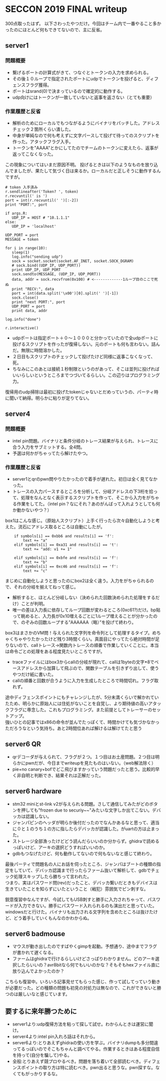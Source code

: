 # SECCON 2019 FINAL writeup

300点取ったはず。 
以下さわったやつだけ。今回はチーム内で一番やること多かったのにほとんど何もできてないので、主に反省。

## server1
### 問題概要
- 繋げるポートの計算式がきて、つなぐとトークンの入力を求められる。  
- その後１０ループで指定されたポートにudpでトークンを投げると、ディフェンスフラグ獲得。
- ポートはsrand(0)で決まっているので確定的に動作する。
- udp向けにはトークンが一致していないと返事を返さない（とても重要）

### 作業履歴と反省
- 解析のためにローカルでもつながるようにバイナリをパッチした。アドレスチェック２箇所くらい潰した。
- 中身が単純なので何も考えずに文字パースして投げて待ってのスクリプトを作った。アタックフラグ入手。
- トークンを"AAAA"とかにしてたのでチームのトークンに変えたら、返事が返ってこなくなった。

この現象についてはいまだ原因不明。
投げるときは以下のようなものを放り込んでましたが、果たして気づく日は来るか。ローカルだと正しそうに動作するんですが。
 ```
# token 入手済み
r.sendlineafter('Token? ', token)
r.recvuntil(' is ')
port = int(r.recvuntil(' ')[:-2])
print "PORT:", port

if args.R:
    UDP_IP = HOST # "10.1.1.1"
else:
    UDP_IP = 'localhost'

UDP_PORT = port
MESSAGE = token

for i in range(10):
    sleep(1)
    log.info("sending udp")
    sock = socket.socket(socket.AF_INET, socket.SOCK_DGRAM)
    # sock.bind((UDP_IP, UDP_PORT))
    print UDP_IP, UDP_PORT
    sock.sendto(MESSAGE, (UDP_IP, UDP_PORT))
    data, addr = sock.recvfrom(0x100) # <-------------1ループ目のここで死ぬ
    print "RECV:", data
    port = int(data.split('\x00')[0].split(' ')[-1])
    sock.close()
    print "next PORT:", port
    UDP_PORT = port
    print data, addr

log.info("done")

r.interactive()
 ```

- udpポートは指定ポート＋０〜１０００と分かっていたので全udpポートに投げるスクリプトを作ったが復帰しない。元のポートも何も言わない。詰んだ。無限に時間溶かした。
- ２日目もスクリプトのチェックして投げたけど同様に返事こなくなって、死。  
- ちなみにこのあとは接続１秒制限というのがあって、そこは並列に投げればいいらしいというところまでつづいてるらしい。この辺りはプログラミング力。

復帰用のudp掃除は最初に投げたtokenじゃないとだめっていうの、パーティ時に聞いて納得。明らかに粘りが足りてない。

## server4
### 問題概要
- intel pin問題。バイナリと条件分岐のトレース結果が与えられ、トレースに合う入力をサブミットする。全4問。
- 予選は何かがちゃってたら解けたやつ。

### 作業履歴と反省
- server1とqrのpwn問やりたかったので着手が遅れた。初日は全く見てなかった。
- トレースの入力パースするところを分析して、分岐アドレスの下3桁を拾って、処理をなんとなく表示するスクリプトを作って、そこから入力をがちゃる作業をしてた。（intel pin？なにそれ？あのがんばって入れようとしても何か動かないやつ？） 

box1はこんな感じ。（原始人スクリプト）上手く行ったら次々自動化しようと考えた。流石にアドレス取るところは自動にしたが。
```
    if symbols[i] == 0xbb6 and results[i] == 'f':
        text += "a"
    elif symbols[i] == 0xa31 and results[i] == 't':
        text += "add: v1 += 1"

    elif symbols[i] == 0xbfe and results[i] == 'f':
        text += "b"
    elif symbols[i] == 0xc46 and results[i] == 'f':
        text += "c"
 ```
まじめに自動化しようと思ったのにbox2は全く違う。入力をがちゃられるので、それの分岐を揃えてねって感じ。
 - 解析すると、ほとんど分岐しない（決められた回数決められた処理をするだけ）ことが判明。
 - 唯一の差は入力長に依存してループ回数が変わるところ(0xc61?)だけ。bp貼って眺めると、入力長が0x10増えるごとに1ループ増えることが分かったので、のぞみの回数ループする”AAAAAA（略）”を投げて終わり。

box3はまさかのVM問！与えられた文字列を命令列として処理するタイプ。めちゃくちゃやりたかったけど残り3時間くらい。真面目にやってたら絶対時間が足りないので、callトレース→関数内トレースの順番で作業していくことに。本当は命令ごとの処理をある程度見たいところですが。
- traceファイルにはbox3からcallの分岐が現れて、callは1byteの文字*8でベースアドレスから加算して飛ぶので、関数テーブルを引きずり出して、使うやつだけ紙に書いた。
- callの順番と回数が合うように入力を生成したところで時間切れ。フラグ取れず。

途中ディフェンスポイントにもチャレンジしたが、5分未満くらいで解かれていたため、明らかに原始人には住処がないことを自覚し、より期待値の高いアタックフラグに専念した。これもプログラミング。また前提としてトレーサーのセットアップ。  
強いひとの記事ではx86の命令が並んでたっぽくて、時間かけても気づかなかっただろうなという気持ち。あと2時間位あれば解けるは解けてたと思う

## server6 QR
- qrデコーダが与えられて、フラグが２つ。１つ目はお土産問題。２つ目は明らかにpwnだが、今日までwriteupを見たものはいない。（web解法除く）
- pie+no canary+bofでどこ飛びますかっていう問題だったと思う。比較的早く非自明と判断でき、結果それは正解だった。

## server6 hardware
- stm32 miniとst-link v2が与えられる問題。さして通信してみたがどのボタンを押しても"frozen due to securiy~~"みたいな文字しか出てこない。デバッカは認識しない。
- ジャンパピンのヘッダが明らか後付だったのでなんかあるなと思って、適当に０と１のうち１の方に指したらデバッカが認識した。がuartの方は止まった。
- ストレージ全部漁ったけどどう読んだらいいのか分からず。ghidraで読めるっぽいけど、アーキの選択どうすればいいのか。
- gdbもつなげたけど、何も動作してないので何もないなと感じて終わり。

最後パーティで問題名の人にお話を伺ったところ、ジャンパはブートの種類の指定をしていて、デバッカ認識まで行ったらファーム抜いて解析して、gdbでチェック処理スキップしたら勝ちって言われた。  
つまり、実はパスワード問(rev)だったこと、デバッカ繋いだときもデバイスは生きていたことを知らずにいたということ（戦犯）雰囲気でピン刺すな。

鋭意復習中なんですが、今試してもUSB刺すと勝手に入力されちゃって、パスワードが入力できない。勝手にパスワード入れられるのも演出だと思っていた。  
windowsだと行けた。バイナリも出力される文字列を含めたところは抜けたけど、どう着手していくもんなのかわからぬ。

## server6 badmouse
- マウスが動き出したのですばやくgimpを起動。予想通り、途中までフラグが書かれて遅くなる。
- ファームはghidraで行けるらしいけどさっぱりわかりません。どのアーキ選択したらいいの？avr8bitなら何でもいいのかな？そもそもhexファイル直に放り込んでよかったのか？

こちらも復習中。いろいろ記事見せてもらった感じ、作って試してっていう動きが必要だった。どの種類の問題も初見の対処力は無なので、これができないと勝つのは厳しいなと感じています。

## 要するに来年勝つために
- server1より:udp復帰方法を粘って探して試せ。わからんときは運営に聞け。
- server4より:intel pin入れろ話はそれから。
- server6より:とりあえずghidraの使い方を学ぶ。バイナリdumpも多分間違ってるっぽいのでそこもちゃんと調べてやる。作業するときはある程度自信を持って(自分を騙して)やる。
- 全般:とりあえず競プロやるべき。問題を落ち着いて全部読むべき。ディフェンスポイントの取り方は特に読むべき。pwn出ると思うな。pwn探すな。なくてもがっかりするな。